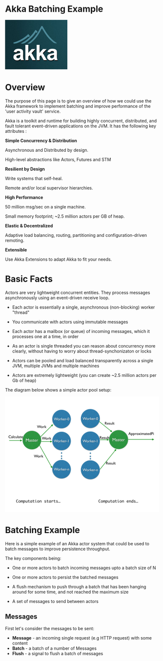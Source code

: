 Akka Batching Example
===
![Akka](akka.png)

Overview
===
The purpose of this page is to give an overview of how we could use the Akka framework to implement batching and improve performance of the 'user activity vault' service.

Akka is a toolkit and runtime for building highly concurrent, distributed, and fault tolerant event-driven applications on the JVM.
It has the following key attributes :

**Simple Concurrency & Distribution**

Asynchronous and Distributed by design. 

High-level abstractions like Actors, Futures and STM

**Resilient by Design**

Write systems that self-heal. 

Remote and/or local supervisor hierarchies.

**High Performance**

50 million msg/sec on a single machine. 

Small memory footprint; ~2.5 million actors per GB of heap.

**Elastic & Decentralized**

Adaptive load balancing, routing, partitioning and configuration-driven remoting.

**Extensible**

Use Akka Extensions to adapt Akka to fit your needs.


Basic Facts
===

Actors are very lightweight concurrent entities. They process messages asynchronously using an event-driven receive loop. 

* Each actor is essentially a single, asynchronous (non-blocking) worker "thread"

* You communicate with actors using immutable messages

* Each actor has a mailbox (or queue) of incoming messages, which it processes one at a time, in order
 
* As an actor is single threaded you can reason about concurrency more clearly, without having to worry about thread-synchonizaton or locks

* Actors can be pooled and load balanced transparently across a single JVM, multiple JVMs and multiple machines

* Actors are extremely lightweight (you can create ~2.5 million actors per Gb of heap) 

The diagram below shows a simple actor pool setup:

![Actors](actors.jpg)


Batching Example
===

Here is a simple example of an Akka actor system that could be used to batch messages to improve persistence throughput.

The key components being:

* One or more actors to batch incoming messages upto a batch size of N

* One or more actors to persist the batched messages

* A flush mechanism to push through a batch that has been hanging around for some time, and not reached the maximum size
 
* A set of messages to send between actors


Messages
---

First let's consider the messages to be sent:

* **Message** - an incoming single request (e.g HTTP request) with some content
* **Batch** - a batch of a number of Messages
* **Flush** - a signal to flush a batch of messages







